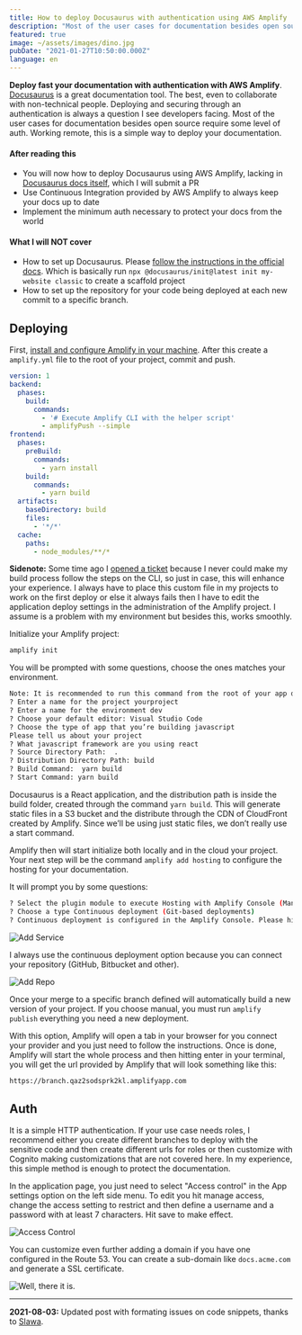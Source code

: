 ```yaml
---
title: How to deploy Docusaurus with authentication using AWS Amplify
description: "Most of the user cases for documentation besides open source require some level of auth. Working remote, this is a simple way to deploy your documentation."
featured: true
image: ~/assets/images/dino.jpg
pubDate: "2021-01-27T10:50:00.000Z"
language: en
---
```


<p class="lead"><b>Deploy fast your documentation with authentication with AWS Amplify</b>. <a href="https://v2.docusaurus.io/" target="_blank" alt="Docusaurus">Docusaurus</a> is a great documentation tool. The best, even to collaborate with non-technical people. Deploying and securing through an authentication is always a question I see developers facing. Most of the user cases for documentation besides open source require some level of auth. Working remote, this is a simple way to deploy your documentation.

</p>

#### After reading this

- You will now how to deploy Docusaurus using AWS Amplify, lacking in [Docusaurus docs itself](https://v2.docusaurus.io/docs/deployment), which I will submit a PR
- Use Continuous Integration provided by AWS Amplify to always keep your docs up to date
- Implement the minimum auth necessary to protect your docs from the world

#### What I will NOT cover

- How to set up Docusaurus. Please [follow the instructions in the official docs](https://v2.docusaurus.io/docs/installation). Which is basically run `npx @docusaurus/init@latest init my-website classic` to create a scaffold project
- How to set up the repository for your code being deployed at each new commit to a specific branch.

## Deploying

First, [install and configure Amplify in your machine](https://docs.amplify.aws/cli/start/install). After this create a `amplify.yml` file to the root of your project, commit and push.

```yaml
version: 1
backend:
  phases:
    build:
      commands:
        - '# Execute Amplify CLI with the helper script'
        - amplifyPush --simple
frontend:
  phases:
    preBuild:
      commands:
        - yarn install
    build:
      commands:
        - yarn build
  artifacts:
    baseDirectory: build
    files:
      - '*/*'
  cache:
    paths:
      - node_modules/**/*
```

**Sidenote:** Some time ago I [opened a ticket](https://github.com/aws-amplify/amplify-console/issues/1117) because I never could make my build process follow the steps on the CLI, so just in case, this will enhance your experience. I always have to place this custom file in my projects to work on the first deploy or else it always fails then I have to edit the application deploy settings in the administration of the Amplify project. I assume is a problem with my environment but besides this, works smoothly.

Initialize your Amplify project:

```bash
amplify init
```

You will be prompted with some questions, choose the ones matches your environment.

```bash
Note: It is recommended to run this command from the root of your app directory
? Enter a name for the project yourproject
? Enter a name for the environment dev
? Choose your default editor: Visual Studio Code
? Choose the type of app that you’re building javascript
Please tell us about your project
? What javascript framework are you using react
? Source Directory Path:  .
? Distribution Directory Path: build
? Build Command:  yarn build
? Start Command: yarn build
```

Docusaurus is a React application, and the distribution path is inside the build folder, created through the command `yarn build`. This will generate static files in a S3 bucket and the distribute through the CDN of CloudFront created by Amplify. Since we’ll be using just static files, we don’t really use a start command.

Amplify then will start initialize both locally and in the cloud your project. Your next step will be the command `amplify add hosting` to configure the hosting for your documentation.

It will prompt you by some questions:

```bash
? Select the plugin module to execute Hosting with Amplify Console (Managed hosting with custom domains, Continuous deployment)
? Choose a type Continuous deployment (Git-based deployments)
? Continuous deployment is configured in the Amplify Console. Please hit enter once you connect your repository
```

![Add Service](https://dev-to-uploads.s3.amazonaws.com/i/ubmhclmevcqlc42kr9d1.png)

I always use the continuous deployment option because you can connect your repository (GitHub, Bitbucket and other). 

![Add Repo](https://dev-to-uploads.s3.amazonaws.com/i/wjthunnntz3olrgipwb1.png)

Once your merge to a specific branch defined will automatically build a new version of your project. If you choose manual, you must run `amplify publish` everything you need a new deployment.

With this option, Amplify will open a tab in your browser for you connect your provider and you just need to follow the instructions. Once is done, Amplify will start the whole process and then hitting enter in your terminal, you will get the url provided by Amplify that will look something like this:

```bash
https://branch.qaz2sodsprk2kl.amplifyapp.com
```

## Auth

It is a simple HTTP authentication. If your use case needs roles, I recommend either you create different branches to deploy with the sensitive code and then create different urls for roles or then customize with Cognito making customizations that are not covered here. In my experience, this simple method is enough to protect the documentation.

In the application page, you just need to select "Access control" in the App settings option on the left side menu. To edit you hit manage access, change the access setting to restrict and then define a username and a password with at least 7 characters. Hit save to make effect.

![Access Control](https://dev-to-uploads.s3.amazonaws.com/i/32sw3qkncfljku0t6a7g.png)

You can customize even further adding a domain if you have one configured in the Route 53. You can create a sub-domain like `docs.acme.com` and generate a SSL certificate.

![Well, there it is.](https://dev-to-uploads.s3.amazonaws.com/i/bjj4rckihy59p9mw0pky.gif)

-----
**2021-08-03:** Updated post with formating issues on code snippets, thanks to [Slawa](https://twitter.com/spidgorny).
